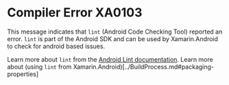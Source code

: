# Compiler Error XA0103

This message indicates that `lint` (Android Code Checking Tool) reported an error. 
`lint` is part of the Android SDK and can be used by Xamarin.Android to check for android based issues.

Learn more about `lint` from the [Android Lint documentation](http://www.androiddocs.com/tools/help/lint.html).
Learn more about (using `lint` from Xamarin.Android)[../BuildProcess.md#packaging-properties] 
